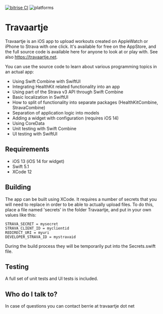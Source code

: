 [![bitrise CI](https://img.shields.io/bitrise/5c5ad1fbae41f44e?token=5fWsBdzgE3RX5yyBorWfnQ)](https://bitrise.io)
![platforms](https://img.shields.io/badge/platforms-iOS-lightgrey)

# Travaartje

Travaartje is an iOS app to upload workouts created on AppleWatch or iPhone to Strava with one click. It's available for free on the AppStore, and the full source code is available here for anyone to look at or play with. See also https://travaartje.net.

You can use the source code to learn about various programming topics in an actual app:
* Using Swift Combine with SwiftUI
* Integrating HealthKit related functionality into an app
* Using part of the Strava v3 API through Swift Combine
* Basic localization in SwiftUI
* How to split of functionality into separate packages (HealthKitCombine, StravaCombine)
* Separation of application logic into models
* Adding a widget with configuration (requires iOS 14)
* Using CoreData
* Unit testing with Swift Combine
* UI testing with SwiftUI

## Requirements

* iOS 13 (iOS 14 for widget)
* Swift 5.1
* XCode 12

## Building

The app can be built using XCode. It requires a number of secrets that you will need to replace in order to be able to actually upload files. To do this, place a file named 'secrets' in the folder Travaartje, and put in your own values like this:

```
STRAVA_SECRET = mysecret
STRAVA_CLIENT_ID = myclientid
REDIRECT_URI = myuri
DEVELOPER_STRAVA_ID = mystravaid
```

During the build process they will be temporarily put into the Secrets.swift file.


## Testing ##

A full set of unit tests and UI tests is included.

## Who do I talk to? ##

In case of questions you can contact berrie at travaartje dot net
